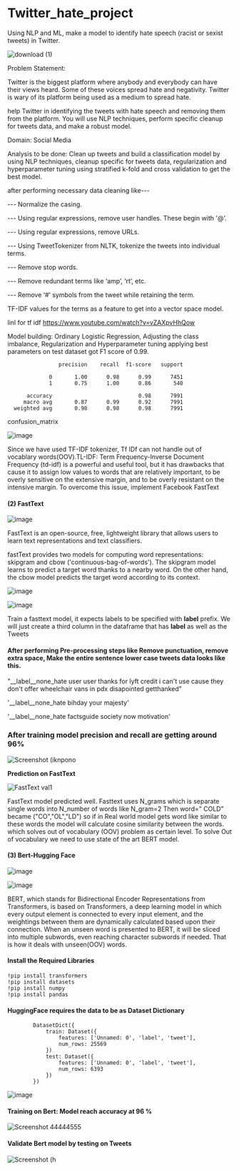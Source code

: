 # Twitter_hate_project

Using NLP and ML, make a model to identify hate speech (racist or sexist tweets) in Twitter.


![download (1)](https://user-images.githubusercontent.com/94167271/189394381-23b1e157-81ae-453d-b9d4-b41212975d8c.png)

Problem Statement: 

Twitter is the biggest platform where anybody and everybody can have their views heard. Some of these voices spread hate and negativity. Twitter is wary of its platform being used as a medium  to spread hate. 

help Twitter in identifying the tweets with hate speech and removing them from the platform. You will use NLP techniques, perform specific cleanup for tweets data, and make a robust model.

Domain: Social Media

Analysis to be done: Clean up tweets and build a classification model by using NLP techniques, cleanup specific for tweets data, regularization and hyperparameter tuning using stratified k-fold and cross validation to get the best model.


after performing necessary data cleaning like---

--- Normalize the casing.

--- Using regular expressions, remove user handles. These begin with '@’.

--- Using regular expressions, remove URLs.

--- Using TweetTokenizer from NLTK, tokenize the tweets into individual terms.

--- Remove stop words.

--- Remove redundant terms like ‘amp’, ‘rt’, etc.

--- Remove ‘#’ symbols from the tweet while retaining the term.

TF-IDF values for the terms as a feature to get into a vector space model.

linl for tf idf https://www.youtube.com/watch?v=vZAXpvHhQow

Model building: Ordinary Logistic Regression, Adjusting the class imbalance, Regularization and Hyperparameter tuning applying best parameters on test dataset got F1 score of 0.99.


                    precision    recall  f1-score   support

                 0       1.00      0.98      0.99      7451
                 1       0.75      1.00      0.86       540

          accuracy                           0.98      7991
         macro avg       0.87      0.99      0.92      7991
      weighted avg       0.98      0.98      0.98      7991



confusion_matrix

![image](https://user-images.githubusercontent.com/94167271/189967508-5a85797c-29ac-4afd-ad93-861c19f79878.png)

Since we have used TF-IDF tokenizer, Tf IDf can not handle out of vocablary words(OOV).TL-IDF: Term Frequency-Inverse Document Frequency (td-idf) is a powerful and useful tool, but it has drawbacks that cause it to assign low values to words that are relatively important, to be overly sensitive on the extensive margin, and to be overly resistant on the intensive margin. To overcome this issue, implement Facebook FastText 

#### (2) FastText

![image](https://user-images.githubusercontent.com/94167271/210103669-08c4ffbd-4562-47c6-b0c9-18b05861c0f1.png)

FastText is an open-source, free, lightweight library that allows users to learn text representations and text classifiers.

fastText provides two models for computing word representations: skipgram and cbow ('continuous-bag-of-words'). The skipgram model learns to predict a target word thanks to a nearby word. On the other hand, the cbow model predicts the target word according to its context.


![image](https://user-images.githubusercontent.com/94167271/216078560-ce7d47f8-238a-42be-89af-69d94a3d4732.png)

![image](https://user-images.githubusercontent.com/94167271/216078092-27405027-c55f-416b-8047-11db9e88218f.png)

Train a fasttext model, it expects labels to be specified with __label__ prefix. We will just create a third column in the dataframe that has __label__ as well as the Tweets

 
#### After performing Pre-processing steps like Remove punctuation, remove extra space, Make the entire sentence lower case tweets data looks like this.
  
"__label__none_hate user user thanks for lyft credit i can't use cause they don't offer wheelchair vans in pdx disapointed getthanked"

'__label__none_hate bihday your majesty'

'__label__none_hate factsguide society now motivation'

### After training model  precision and recall are getting around 96%

![Screenshot (iknpono](https://user-images.githubusercontent.com/94167271/210107645-b0efe9ae-67d9-4bbc-b839-e417a2fec816.png)


****Prediction on FastText****

![FastText val1](https://user-images.githubusercontent.com/94167271/210106374-611ba325-086a-4a07-815b-5e5630bde18a.png)


FastText model predicted well. Fasttext uses N_grams which is separate single words into N_number of words like N_gram=2 Then word=” COLD” became ("CO","OL","LD") so if in Real world model gets word like similar to these words the model will calculate cosine similarity between the words. which solves out of vocabulary (OOV) problem as certain level. To solve Out of vocabulary we need to use state of the art BERT model.

#### (3) Bert-Hugging Face 

![image](https://user-images.githubusercontent.com/94167271/216076283-fbbbe926-18f5-4511-9874-7b86041489ef.png)


![image](https://user-images.githubusercontent.com/94167271/212979447-67b2c8bd-070f-4de0-83b7-27f59d756f94.png)




BERT, which stands for Bidirectional Encoder Representations from Transformers, is based on Transformers, a deep learning model in which every output element is connected to every input element, and the weightings between them are dynamically calculated based upon their connection. When an unseen word is presented to BERT, it will be sliced into multiple subwords, even reaching character subwords if needed. That is how it deals with unseen(OOV) words.


 #### Install the Required Libraries
 
    !pip install transformers
    !pip install datasets
    !pip install numpy
    !pip install pandas



#### HuggingFace requires the data to be as Dataset Dictionary


            DatasetDict({
                train: Dataset({
                    features: ['Unnamed: 0', 'label', 'tweet'],
                    num_rows: 25569
                })
                test: Dataset({
                    features: ['Unnamed: 0', 'label', 'tweet'],
                    num_rows: 6393
                })
            })

![image](https://user-images.githubusercontent.com/94167271/216073219-f3445341-aa68-4548-8a48-1f55abc29acd.png)

#### Training on Bert: Model reach accuracy at 96 %

![Screenshot 44444555](https://user-images.githubusercontent.com/94167271/210153566-090bc95a-61e5-4e39-aa01-da56d41bb5f1.png)
  
#### Validate Bert model by testing on Tweets

![Screenshot (h](https://user-images.githubusercontent.com/94167271/210153323-5b6e683f-7367-4869-9c2e-cd405e2b36af.png)



